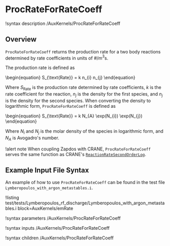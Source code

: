 # ProcRateForRateCoeff

!syntax description /AuxKernels/ProcRateForRateCoeff

## Overview

`ProcRateForRateCoeff` returns the production rate for a two body reactions determined by rate coefficients in units of #/m$^{3}$s.

The production rate is defined as

\begin{equation}
S_{\text{Rate}} = k n_{i} n_{j}
\end{equation}

Where $S_{\text{Rate}}$ is the production rate determined by rate coefficients, $k$ is the rate coefficient for the reaction, $n_{j}$ is the density for the first species, and $n_{j}$ is the density for the second species.
When converting the density to logarithmic form,
`ProcRateForRateCoeff` is defined as

\begin{equation}
S_{\text{Rate}} = k N_{A}  \exp(N_{i}) \exp(N_{j})
\end{equation}

Where $N_{i}$ and $N_{j}$ is the molar density of the species in logarithmic form, and $N_{A}$ is Avogadro's
number.

!alert note
When coupling Zapdos with CRANE, `ProcRateForRateCoeff` serves the same function as CRANE's [`ReactionRateSecondOrderLog`](/auxkernels/ReactionRateSecondOrderLog.md).

## Example Input File Syntax

An example of how to use `ProcRateForRateCoeff` can be found in the
test file `Lymberopoulos_with_argon_metastables.i`.

!listing test/tests/Lymberopoulos_rf_discharge/Lymberopoulos_with_argon_metastables.i block=AuxKernels/emRate

!syntax parameters /AuxKernels/ProcRateForRateCoeff

!syntax inputs /AuxKernels/ProcRateForRateCoeff

!syntax children /AuxKernels/ProcRateForRateCoeff

